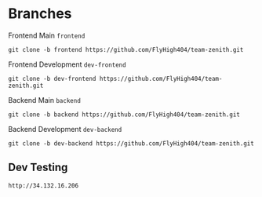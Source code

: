 # Branches

Frontend Main `frontend`

```
git clone -b frontend https://github.com/FlyHigh404/team-zenith.git
```

Frontend Development `dev-frontend`

```
git clone -b dev-frontend https://github.com/FlyHigh404/team-zenith.git
```

Backend Main `backend`

```
git clone -b backend https://github.com/FlyHigh404/team-zenith.git
```

Backend Development `dev-backend`

```
git clone -b dev-backend https://github.com/FlyHigh404/team-zenith.git
```

## Dev Testing

```
http://34.132.16.206
```
